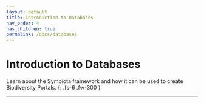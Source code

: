 ```yaml
---
layout: default
title: Introduction to Databases
nav_order: 4
has_children: true
permalink: /docs/databases
---
```


# Introduction to Databases

Learn about the Symbiota framework and how it can be used to create Biodiversity Portals.
{: .fs-6 .fw-300 }

---